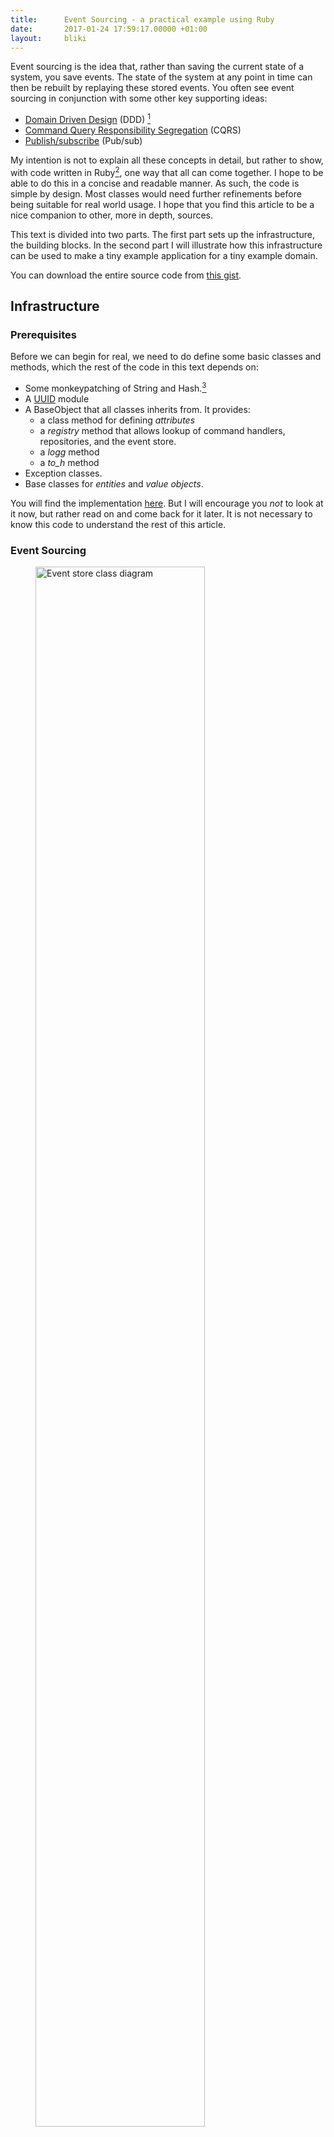 ```yaml
---
title:      Event Sourcing - a practical example using Ruby
date:       2017-01-24 17:59:17.00000 +01:00
layout:     bliki
---
```


[1]: https://gist.github.com/kjellm/ec8fbaac65a28d67f17d941cc454f0f1
[2]: https://gist.github.com/kjellm/ec8fbaac65a28d67f17d941cc454f0f1#file-base-rb
[ddd]: https://en.wikipedia.org/wiki/Domain-driven_design
[cqrs]: http://martinfowler.com/bliki/CQRS.html
[pubsub]: https://en.wikipedia.org/wiki/Publish–subscribe_pattern
[crud]: https://en.wikipedia.org/wiki/Create,_read,_update_and_delete
[refinements]: https://ruby-doc.org/core-2.4.0/doc/syntax/refinements_rdoc.html
[uuid]: https://en.wikipedia.org/wiki/Universally_unique_identifier
[guid]: https://en.wikipedia.org/wiki/Globally_unique_identifier

Event sourcing is the idea that, rather than saving the current state
of a system, you save events. The state of the system at any point in
time can then be rebuilt by replaying these stored events. You often
see event sourcing in conjunction with some other key supporting
ideas:


- [Domain Driven Design][ddd] (DDD) [^ddd-patterns]
- [Command Query Responsibility Segregation][cqrs] (CQRS)
- [Publish/subscribe][pubsub] (Pub/sub)

My intention is not to explain all these concepts in detail, but
rather to show, with code written in Ruby[^ruby], one way that all can
come together. I hope to be able to do this in a concise and readable
manner. As such, the code is simple by design. Most classes would need
further refinements before being suitable for real world usage. I hope
that you find this article to be a nice companion to other, more in
depth, sources.

This text is divided into two parts. The first part sets up the
infrastructure, the building blocks. In the second part I will
illustrate how this infrastructure can be used to make a tiny example
application for a tiny example domain.

You can download the entire source code from [this gist][1].

## Infrastructure

### Prerequisites

Before we can begin for real, we need to do define some basic classes
and methods, which the rest of the code in this text depends on:

- Some monkeypatching of String and Hash.[^refinements]
- A [UUID][uuid] module
- A BaseObject that all classes inherits from. It provides:
  - a class method for defining *attributes*
  - a *registry* method that allows lookup of command handlers,
    repositories, and the event store.
  - a *logg* method
  - a *to_h* method
- Exception classes.
- Base classes for *entities* and *value objects*.

You will find the implementation [here][2]. But I will encourage you
*not* to look at it now, but rather read on and come back for it
later. It is not necessary to know this code to understand the rest of
this article.


### Event Sourcing

<figure>
  <img src="/images/event-sourceing/store.svg" style="width: 80%" alt="Event store class diagram"/>
  <figcaption>Class diagram of the event store and related classes</figcaption>
</figure>

#### The basics

At the root of event sourcing is the *event store*. The event store
holds *event streams*: One event stream per persisted *aggregate*. The
store has no knowledge of the aggregates themselves apart from their
IDs.[^in-memory-event-store]

``` ruby
class EventStore < BaseObject

  def initialize
    @streams = {}
  end

  def create(id)
    raise EventStoreError, "Stream exists for #{id}" if streams.key? id
    streams[id] = EventStream.new
  end

  def append(id, expected_version, *events)
    streams.fetch(id).append(*events)
  end

  def event_stream_for(id)
    streams[id]&.clone
  end

  def event_stream_version_for(id)
    streams[id]&.version || 0
  end

  private

  attr_reader :streams

end
```

Event streams are append only data structures, holding *events*.

``` ruby
class EventStream < BaseObject

  def initialize(**args)
    super
    @event_sequence = []
  end

  def version
    @event_sequence.length
  end

  def append(*events)
    event_sequence.push(*events)
  end

  def to_a
    @event_sequence.clone
  end

  private

  attr_reader :event_sequence
end
```

Events are simple value objects.

``` ruby
class Event < ValueObject
end
```

The event store is accessed through event store *repositories*, one
repository per aggregate type. The repository knows

- how to recreate the present state of an aggregate from the
aggregate's event stream.
- how to do changes to an event stream through a *unit of work*.

The reason for the unit of work will be explained in the section on
concurrency.

``` ruby
class EventStoreRepository < BaseObject

  module InstanceMethods
    def find(id)
      stream = registry.event_store.event_stream_for(id)
      return if stream.nil?
      build stream.to_a
    end

    def unit_of_work(id)
      yield UnitOfWork.new(registry.event_store, id)
    end

    private

    def build(stream)
      obj = type.new stream.first.to_h
      stream[1..-1].each do |event|
        message = "apply_" + event.class.name.snake_case
        send message.to_sym, obj, event
      end
      obj
    end
  end

  include InstanceMethods
end
```

The purpose with the `InstanceMethods` module above is to allow users
of this class to choose whether they want to inherit the class or
include it as a mixin. This technique will be used again, and its
usefulness will be demonstrated later.

#### Extending the store

We need some more auxilary functionality from the event store, so the
store we actually use are augmented. I have chosen the decorator
pattern for the augmentation. This gives the ability to configure what
augmentations we add at runtime. The following figures show the
decorators and their runtime configuration.

<figure>
  <img src="/images/event-sourceing/store-decorators.svg" style="width: 80%" alt="Event store decorators class diagram"/>
  <figcaption>Event store decorators</figcaption>
</figure>

<figure>
  <img src="/images/event-sourceing/store-decorators-object.svg" style="width: 80%" alt="Event store decorators object diagram"/>
  <figcaption>Runtime configuration of event store decorators</figcaption>
</figure>

##### Concurrency

To prevent the corruption of an event stream from concurrent writes,
we use optimistic locking. That is: All changes must be done through a
*Unit of work* which keep track of the expected version of the event
stream. The expected version is compared to the actual version before
any changes are done.

``` ruby
class EventStoreOptimisticLockDecorator < DelegateClass(EventStore)

  def initialize(obj)
    super
    @locks = {}
  end

  def create(id)
    super
    @locks[id] = Mutex.new
    nil
  end

  def append(id, expected_version, *events)
    @locks[id].synchronize do
      event_stream_version_for(id) == expected_version or
        raise EventStoreConcurrencyError
      super id, *events
    end
  end

end
```

``` ruby
class UnitOfWork < BaseObject

  def initialize(event_store, id)
    @id = id
    @event_store = event_store
    @expected_version = event_store.event_stream_version_for(id)
  end

  def create
    event_store.create id
  end

  def append(*events)
    event_store.append id, expected_version, *events
  end

  private

  attr_reader :id, :event_store, :expected_version

end
```

##### Publish/subscribe

To allow projections (read side data structures) to keep track of the
changes done to the system, we publish the events to registered
subscribers.

``` ruby
class EventStorePubSubDecorator < DelegateClass(EventStore)

  def initialize(obj)
    super
    @subscribers = []
  end

  def subscribe(subscriber)
    subscribers << subscriber
  end

  def append(id, expected_version, *events)
    super
    publish(*events)
  end

  private

  attr_reader :subscribers

  def publish(*events)
    subscribers.each do |sub|
      events.each do |e|
        sub.apply e
      end
    end
  end

end
```

#### Logging

``` ruby
class EventStoreLoggDecorator < DelegateClass(EventStore)

  def append(id, expected_version, *events)
    super
    logg "New events: #{events}"
  end

end
```

### CQRS: Command side

The public interface for all changes to the system is through
*commands*, that are given to *command handlers*, who do work on an
aggregate.

<figure>
  <img src="/images/event-sourceing/cqrs-command.svg" style="width: 80%" alt="CQRS Command class diagram"/>
  <figcaption>Class diagram for Commands, Command Handlers, and related classes</figcaption>
</figure>

The handling of a command can result in one of two things: *Acceptance*
or *rejection*. On acceptance, nothing is returned. On rejection, an error
is raised.

Since nothing is returned from an accepted command, the client needs
    to include an ID even for commands that create an aggregate. This is
done by the client creating [GUIDs][guid] for the IDs.

Here we define the base Command Handler.

```ruby
class CommandHandler < BaseObject

  module InstanceMethods
    def handle(command)
      process(command)
      return
    end

    def process(command)
      message = "process_" + command.class.name.snake_case
      send message.to_sym, command
    end
  end

  include InstanceMethods

end
```

The purpose of the handle/process split above, is to ensure that
nothing is ever by accident returned as the result of the command
handling. The actual handling is delegated to methods defined in
command handler subclasses.

Next is a class that adds logging to `CommandHandlers` by
decoration. Logging of commands is most likely an important aspect of
a system, but the event store should not be used for this.

``` ruby
class CommandHandlerLoggDecorator < DelegateClass(CommandHandler)

  def initialize(obj)
    super obj
  end

  def handle(command)
    logg "Start handling: #{command.inspect}"
    super
  ensure
    logg "Done handling: #{command.class.name}"
  end

end
```

*Command* objects encodes mutation requests to the system, and have
the following characteristics:

- They should be named by the request they represent (a verb) and the
  aggregate they are to be applied to.
- They are plain data objects that carry the request data.

Command objects are also good places to validate data comming into
the system. I have added some rudimentary validation rules to
illustrate this.

``` ruby

module Validations

  def required(*values)
    values.none?(&:nil?) or
      raise ArgumentError
  end

  def non_blank_string(obj)
    return unless obj
    obj.is_a?(String) && !obj.strip.empty? or
      raise ArgumentError
  end

  def positive_integer(obj)
    return unless obj
    obj.is_a?(Integer) && obj > 0 or
      raise ArgumentError
  end

end

class Command < ValueObject

  include Validations

  def initialize(*args)
    super
    validate
  end

  private

  def validate
    raise "Implement in subclass! #{self.class.name}"
  end

end
```

I am not adding any *coercions* of the data given to the command. I
believe this responsibility belongs more appropriately to the command
creator.


### CQRS: Read side

On the read side you are free to keep things really simple. The idea
here is to set up projections that derive the current state from the
event streams.

<figure>
  <img src="/images/event-sourceing/cqrs-read.svg" style="width: 80%" alt="CQRS read side class diagram"/>
  <figcaption>Class diagram for (a) fake projections, and (b) real projections</figcaption>
</figure>

We have two options:

- (a) For really simple cases, where we don't need high performance,
  or querying (beyond *find by ID*), we can use the event store
  repositories directly. I will call these *fake projections*.
- (b) In all other cases we maintain read optimized projections. These
  are maintained by subscribing to events published from the event
  store.

When the first option is good enough, I suggest that you do not use
the repositories directly but set up read side versions that forward
to the event store repositories. In this way you can enforce the read
only nature and you make it easier to change to a real projection at a
later stage. To further hide this fact as an implementation detail, I
also suggest naming these in the same manner as the real projections.

Here is a base class for fake projections.

``` ruby
class RepositoryProjection < BaseObject

  def initialize
    @repository = registry.repository_for type
  end

  def find(id)
    repository.find(id).to_h
  end

  private

  attr_reader :repository

  def type
    raise "Implement in subclass! #{self.class.name}"
  end

end

```

And a base class for real projections.

``` ruby
class SubscriberProjection < BaseObject

  def initialize
    registry.event_store.subscribe(self)
  end

  def apply(event)
    handler_name = "when_#{event.class.name.snake_case}".to_sym
    send handler_name, event if respond_to?(handler_name)
  end

end
```


## A simple example

The domain model in this article is the super simple domain of
releases of recorded music (a.k.a. albums).

<figure>
  <img src="/images/event-sourceing/domain.svg" style="width: 80%" alt="Domain model class diagram"/>
  <figcaption>Conceptual class diagram for our simple domain of recorded music and the releases it appears on.</figcaption>
</figure>

Note that the class diagram above is a conceptual diagram. The actual
implementation uses CQRS and aggregates, and thus diverges quite a bit.

### Domain model

#### Commands

Let us start with the commands. In this domain we only have commands
for *creating* and *updating* the aggregates. Also note that we follow
here a convention where updates are required to include all attributes
(more on this later), and validations for updates and creates are
therefore the same. First the commands for releases:

``` ruby
RELEASE_ATTRIBUTES = %I(id title tracks)

class ReleaseCommand < Command

  private

  def validate
    required(*RELEASE_ATTRIBUTES.map {|m| send m})
    non_blank_string(title)
  end
end

class CreateRelease < ReleaseCommand
  attributes *RELEASE_ATTRIBUTES
end

class UpdateRelease < ReleaseCommand
  attributes *RELEASE_ATTRIBUTES
end
```

And then for recordings:

``` ruby
RECORDING_ATTRIBUTES = %I(id title artist duration)

class RecordingCommand < Command

  private

  def validate
    required(*RECORDING_ATTRIBUTES.map {|m| send m})
    non_blank_string(title)
    non_blank_string(artist)
    positive_integer(duration)
  end
end

class CreateRecording < RecordingCommand
  attributes *RECORDING_ATTRIBUTES
end

class UpdateRecording < RecordingCommand
  attributes *RECORDING_ATTRIBUTES
end
```

#### Command handling

Before I show how to handle these commands, I need to take a detour to
discuss [CRUD][crud].

Even in a richely modeled domain, the need for simple entities that
only needs CRUD operations might arise. By using the principle
of *convention over configuration*, this can be handled with a very
small amount of code. The code below encodes a convention for CRUD
aggregates. In short the convention is:

- The names of the commands are 'Create' or 'Update' followed by the
  aggregate name.
- Handling the commands will create one event named after the
  aggregate name followed by 'Created' or 'Updated'
- Update commands and events contain values for all the aggregate
  fields, not just the ones that are to be changed. [^complete-updates]
- Aggregates will be validated before creating any events.

Here follows a *CRUD command handler* base class that is capable of
handling create and update commands for any aggregate that follows
these conventions. [^delete]

``` ruby
class CrudCommandHandler < CommandHandler

  module InstanceMethods
    private

    def validator(obj)
      raise "Implement in subclass!"
    end

    def repository
      raise "Implement in subclass!"
    end

    def type
      raise "Implement in subclass!"
    end

    def process_create(command)
      repository.unit_of_work(command.id) do |uow|
        obj = type.new(command.to_h)
        validator(obj).assert_validity
        event = self.class.const_get("#{type}Created").new(command.to_h)
        uow.create
        uow.append event
      end
    end

    def process_update(command)
      repository.unit_of_work(command.id) do |uow|
        obj = repository.find command.id
        raise ArgumentError if obj.nil?
        obj.set_attributes command.to_h
        validator(obj).assert_validity
        event = self.class.const_get("#{type}Updated").new(command.to_h)
        uow.append event
      end
    end
  end

  include InstanceMethods

end
```

Let us use this and implement the rest of the domain for the recording
aggregate.

``` ruby
class Recording < Entity
  attributes *RECORDING_ATTRIBUTES
end

class RecordingCreated < Event
  attributes *RECORDING_ATTRIBUTES
end

class RecordingUpdated < Event
  attributes *RECORDING_ATTRIBUTES
end

class RecordingRepository < EventStoreRepository

  def type
    Recording
  end

  def apply_recording_updated(recording, event)
    recording.set_attributes(event.to_h)
  end

end

class RecordingValidator < BaseObject

  def initialize(obj)
  end

  def assert_validity
    # Do something here
  end
end

class RecordingCommandHandler < CrudCommandHandler

  private

  def type; Recording; end

  def repository
    @repository ||= registry.repository_for(Recording)
  end

  def validator(obj)
    RecordingValidator.new(obj)
  end

  def process_create_recording(command)
    process_create(command)
  end

  def process_update_recording(command)
    process_update(command)
  end
end
```

A note on validations: I suggest that:

- all type checks and constraints on values are validated on the
command
- all validations that need to consider a business rule governing
multiple fields, are done on the aggregate.

#### Taking it even further

In the implementation of recordings, we have made separate classes for
all the different concerns. This gives great flexibility. But for
trivial CRUD aggregates, we can take it a bit further. What I will
show here is a way to role all the different concerns into one class,
just by including a module.

First the module definition.

``` ruby
module CrudAggregate

  module ClassMethods
    def repository
      self
    end

    def validator(obj)
      obj
    end
  end

  def assert_validity
  end

  def self.included(othermod)
    othermod.extend CommandHandler::InstanceMethods
    othermod.extend CrudCommandHandler::InstanceMethods
    othermod.extend EventStoreRepository::InstanceMethods
    othermod.extend ClassMethods

    othermod_name = othermod.name.snake_case

    othermod.define_singleton_method("type") { othermod }

    othermod.define_singleton_method "process_create_#{othermod_name}" do |command|
      process_create command
    end

    othermod.define_singleton_method "process_update_#{othermod_name}" do |command|
      process_update command
    end

    othermod.define_singleton_method("apply_#{othermod_name}_updated") do |obj, event|
      obj.set_attributes(event.to_h)
    end
  end
end
```

Finally the `InstanceMethods` pattern pays off :-)

Let us now use this to implement the rest of the domain for release
aggregates.

``` ruby
class Release < Entity
  attributes *RELEASE_ATTRIBUTES

  include CrudAggregate

  def assert_validity
    # Do something here
  end
end

class ReleaseCreated < Event
  attributes *RELEASE_ATTRIBUTES
end

class ReleaseUpdated < Event
  attributes *RELEASE_ATTRIBUTES
end
```

#### The query side

##### The simplest case

Remember that I suggested that for the simplest cases we could use the
event store repositories as backends for fake projections. I have
chosen to show this strategy using Recordings.

``` ruby
class RecordingProjection < RepositoryProjection

  def type
    Recording
  end

end
```

##### A real projection

For releases, I have chosen to maintain the current state using a real
projection. This is done as I have described earlier by subscribing to
domain events published by the event store.

In this projection we also handle *recording events* so that we can
include all recordings associated with a given release. We also use
them to derive an *artist* for the whole release.[^in-memory-projection]

``` ruby

class ReleaseProjection < SubscriberProjection

  def initialize
    registry.event_store.subscribe(self)
    @releases = {}
  end

  def find(id)
    @releases[id].clone
  end

  def when_release_created(event)
    release = build_release_from_event_data event
    @releases[event.id] = release
  end

  def when_release_updated(event)
    release = build_release_from_event_data event
    @releases[event.id].merge! release
  end

  def when_recording_updated(_event)
    refresh_all_tracks
  end

  private

  def build_release_from_event_data(event)
    release = event.to_h
    track_id_to_data release.fetch(:tracks)
    derive_artist_from_tracks(release)
    release
  end

  def track_id_to_data(track_ids)
    track_ids.map! { |id| TheRecordingProjection.find(id).to_h }
  end

  def refresh_all_tracks
    @releases.values.each do |r|
      r.fetch(:tracks).map! {|track| track.fetch(:id)}
      track_id_to_data r.fetch(:tracks)
    end
  end

  def derive_artist_from_tracks(release)
    artists = release[:tracks].map {|rec| rec[:artist]}.uniq
    release[:artist] = artists.length == 1 ? artists.first : "Various artists"
  end

end
```

### One more

This strategy allows for all sorts of read optimized projections to be
maintained. Here is an example projection that keeps track of the
*total number* of releases and recordings stored by the system.

``` ruby
class TotalsProjection < SubscriberProjection

  def initialize
    registry.event_store.subscribe(self)
    @totals = Hash.new(0)
  end

  def when_recording_created(event)
    handle_create_event event
  end

  def when_release_created(event)
    handle_create_event event
  end

  attr_reader :totals

  private

  def handle_create_event(event)
    @totals[event.class] += 1
  end

end
```

The projections are available to the system via these constants.

``` ruby
TheRecordingProjection = RecordingProjection.new
TheReleaseProjection = ReleaseProjection.new
TheTotalsProjection = TotalsProjection.new
```

### A simple test application/client

Tying it all together

``` ruby
class Application < BaseObject

  def main
    puts "LOGG ---------------------------------------------------------"
    recording_id = UUID.generate
    recording_data = {id: recording_id, title: "Sledge Hammer",
                      artist: "Peter Gabriel", duration: 313}
    run(recording_data, CreateRecording, Recording)

    release_id = UUID.generate
    run({id: release_id, title: "So", tracks: []},
        CreateRelease, Release)
    run({id: UUID.generate, title: "Shaking The Tree",
         tracks: [recording_id]},
        CreateRelease, Release)

    run({id: release_id, title: "So", tracks: [recording_id]},
        UpdateRelease, Release)

    run(recording_data.merge({ title:  "Sledgehammer" }),
        UpdateRecording, Recording)

    # Some failing commands, look in log for verification of failure
    run({id: "Non-existing ID", title: "Foobar"},
        UpdateRecording, Recording)

    puts
    puts "EVENT STORE ------------------------------------------------"
    pp registry.event_store

    puts
    puts "PROJECTIONS ------------------------------------------------"
    p TheReleaseProjection.find release_id
    p TheRecordingProjection.find recording_id
    p TheTotalsProjection.totals
  end

  private

  def run(request_data, command_class, aggregate)
    logg "Incoming request with data: #{request_data.inspect}"
    command_handler = registry.command_handler_for(aggregate)
    command = command_class.new(request_data)
    command_handler.handle command
  rescue StandardError => e
    logg "ERROR: Command #{command} failed because of: #{e}"
  end

end
```

## Read more

<ul class="bibliography">
  <li>
    <em><a href="http://cqrs.nu/Faq">CQRS, Event Sourcing and DDD FAQ</a></em>, Edument
  </li>
  <li>
    Evans, E. (2004), <em>Domain Driven Design: Tackling complexity in the heart of software</em>,
    Boston, MA: Addison Wesley
  </li>
  <li>
    Vernon, V. (2013), <em>Implementing Domain-Driven Design</em>, Boston, MA: Addison Wesley,
    Chapters 4, 8, and appendix A
  </li>
</ul>


## Notes

[^ddd-patterns]:
    DDD patterns that are particularily relevant to event sourcing are:

    - Ubiquitous language
    - Repositories
    - Aggregates
    - Entities
    - Value Objects
    - Domain Events

[^delete]:
    I have left deletes as an excercise for the reader. Hint: We never
    actually delete anything from the event store. So a delete must be
    handled by a delete event appended to the event stream.

[^ruby]:
    I have chosen Ruby here since it is the language I feel I can
    express object oriented code most cleanly in. And I hope that
    Ruby's clean and friendly syntax will make it easy to see how these
    ideas could be implemented in another programming language.

[^refinements]:  I would use [refinements][refinements] for this in a real project.

[^in-memory-event-store]:
    Note that the event store I have implemented here holds the
    streams purely in memory, but I hope that it is easy to imagine
    how it can be turned into a store that uses files or a proper
    database as a backend.

[^in-memory-projection]:
    Again, I ask you to note that I have made an in-memory-only
    database. And again I hope that it will be easy for you to see how
    this could be changed to use something like a relational database
    or a search engine.

[^complete-updates]:
    The reason we insist on the rule that updates must carry data for
    the complete aggregate, is that it simplifies the implementation a
    lot. I feel that supporting patch updates would only add clutter
    to the code, and only distract from helping you understand the
    overall picture.

